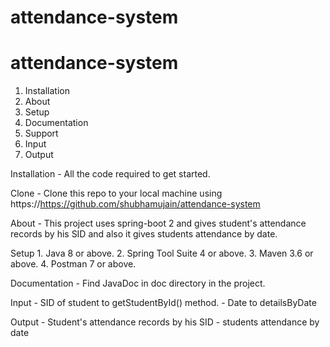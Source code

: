 # attendance-system

# attendance-system

1. Installation
2. About
3. Setup
4. Documentation
5. Support
6. Input
7. Output


Installation
	- All the code required to get started.
	

Clone
	- Clone this repo to your local machine using https://https://github.com/shubhamujain/attendance-system
	
About
	- This project uses spring-boot 2 and gives student's attendance records by his SID and also it gives students attendance by date.
	

Setup
	1. Java 8 or above.
	2. Spring Tool Suite 4 or above.
	3. Maven 3.6 or above.
	4. Postman 7 or above.
	
Documentation
	- Find JavaDoc in doc directory in the project.
	
Input
	- SID of student to getStudentById() method.
	- Date to detailsByDate
	
Output
	- Student's attendance records by his SID
	- students attendance by date
	


